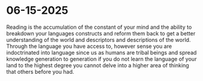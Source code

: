 # 06-15-2025

Reading is the accumulation of the constant of your mind and the ability to
breakdown your languages constructs and reform them back to get a better understanding
of the world and descriptors and descriptions of the world. Through the language you have
access to, however sense you are indoctrinated into language since us as humans are tribal
beings and spread knowledge generation to generation if you do not learn the language
of your land to the highest degree you cannot delve into a higher area of thinking that
others before you had.
